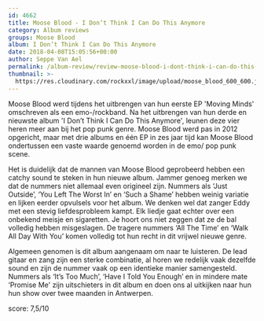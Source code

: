 ```yaml
---
id: 4662
title: Moose Blood - I Don’t Think I Can Do This Anymore
category: Album reviews
groups: Moose Blood
album: I Don’t Think I Can Do This Anymore
date: 2018-04-08T15:05:56+00:00
author: Seppe Van Ael
permalink: /album-review/review-moose-blood-i-dont-think-i-can-do-this-anymore/
thumbnail: >-
  https://res.cloudinary.com/rockxxl/image/upload/moose_blood_600_600.jpg
---
```

Moose Blood werd tijdens het uitbrengen van hun eerste EP 'Moving Minds' omschreven als een emo-/rockband. Na het uitbrengen van hun derde en nieuwste album 'I Don’t Think I Can Do This Anymore', leunen deze vier heren meer aan bij het pop punk genre. Moose Blood werd pas in 2012 opgericht, maar met drie albums en één EP in zes jaar tijd kan Moose Blood ondertussen een vaste waarde genoemd worden in de emo/ pop punk scene.

Het is duidelijk dat de mannen van Moose Blood geprobeerd hebben een catchy sound te steken in hun nieuwe album. Jammer genoeg merken we dat de nummers niet allemaal even origineel zijn. Nummers als ‘Just Outside’, ‘You Left The Worst In’ en ‘Such a Shame’ hebben weinig variatie en lijken eerder opvulsels voor het album. We denken wel dat zanger Eddy met een stevig liefdesprobleem kampt. Elk liedje gaat echter over een onbekend meisje en sigaretten. Je hoort ons niet zeggen dat ze de bal volledig hebben misgeslagen. De tragere nummers ‘All The Time’ en ‘Walk All Day With You’ komen volledig tot hun recht in dit vrijwel nieuwe genre.

Algemeen genomen is dit album aangenaam om naar te luisteren. De lead gitaar en zang zijn een sterke combinatie, al horen we redelijk vaak dezelfde sound en zijn de nummer vaak op een identieke manier samengesteld. Nummers als ‘It’s Too Much’, ‘Have I Told You Enough’ en in mindere mate ‘Promise Me' zijn uitschieters in dit album en doen ons al uitkijken naar hun hun show over twee maanden in Antwerpen.

score: 7,5/10
